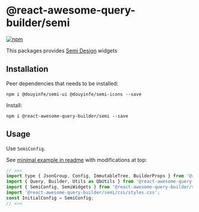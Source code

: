 # @react-awesome-query-builder/semi

[![npm](https://img.shields.io/npm/v/@react-awesome-query-builder/semi.svg)](https://www.npmjs.com/package/@react-awesome-query-builder/semi)

This packages provides [Semi Design](https://semi.design) widgets

## Installation

Peer dependencies that needs to be installed:
```
npm i @douyinfe/semi-ui @douyinfe/semi-icons --save
```

Install:
```
npm i @react-awesome-query-builder/semi --save
```

## Usage

Use `SemiConfig`. 

See [minimal example in readme](https://github.com/ukrbublik/react-awesome-query-builder#usage) with modifications at top:
```js
// >>>
import type { JsonGroup, Config, ImmutableTree, BuilderProps } from '@react-awesome-query-builder/semi'; // for TS example
import { Query, Builder, Utils as QbUtils } from '@react-awesome-query-builder/semi';
import { SemiConfig, SemiWidgets } from '@react-awesome-query-builder/semi';
import '@react-awesome-query-builder/semi/css/styles.css';
const InitialConfig = SemiConfig;
// <<<
```
